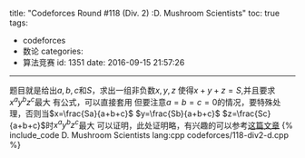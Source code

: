 title: "Codeforces Round #118 (Div. 2) :D. Mushroom Scientists"
toc: true
tags:
  - codeforces
  - 数论
categories:
  - 算法竞赛
id: 1351
date: 2016-09-15 21:57:26
---

题目就是给出$a,b,c$和$S$，求出一组非负数$x,y,z$ 使得$x+y+z=S$,并且要求${x^a}{y^b}{z^c}$最大
有公式，可以直接套用
但要注意$a=b=c=0$的情况，要特殊处理，否则当$x=\frac{Sa}{a+b+c}$ $y=\frac{Sb}{a+b+c}$ $z=\frac{Sc}{a+b+c}$时${x^a}{y^b}{z^c}$最大
可以证明，此处证明略，有兴趣的可以参考[这篇文章](http://www.science-mathematics.com/Mathematics/201110/16848.htm "Multi-Variable Optimization (Calc III) help!")
{% include_code D. Mushroom Scientists lang:cpp codeforces/118-div2-d.cpp %}